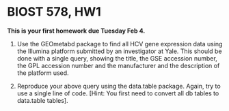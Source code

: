 BIOST 578, HW1
========================================================

**This is your first homework due Tuesday Feb 4.**

1. Use the GEOmetabd package to find all HCV gene expression data using the Illumina platform submitted by an investigator at Yale. This should be done with a single query, showing the title, the GSE accession number, the GPL accession number and the manufacturer and the description of the platform used.

2. Reproduce your above query using the data.table package. Again, try to use a single line of code. [Hint: You first need to convert all db tables to data.table tables].

